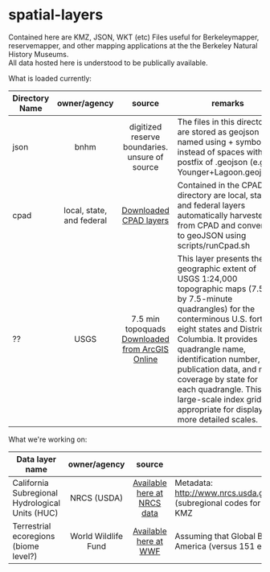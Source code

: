 # spatial-layers

Contained here are KMZ, JSON, WKT (etc) Files useful for Berkeleymapper, reservemapper, and other mapping applications at the the Berkeley Natural History Museums.  
All data hosted here is understood to be publically available.

What is loaded currently:

| Directory Name   |      owner/agency     |  source  |   remarks   |
|----------         |:-------------:        |:------: |----------     |
| json | bnhm | digitized reserve boundaries.  unsure of source | The files in this directory are stored as geojson and named using + symbols instead of spaces with a postfix of .geojson (e.g. Younger+Lagoon.geojson) |
| cpad |  local, state, and federal  | [Downloaded CPAD layers](http://www.calands.org/) | Contained in the CPAD directory are local, state, and federal layers automatically harvested from CPAD and converted to geoJSON using scripts/runCpad.sh     |
| ?? |  USGS               | 7.5 min topoquads [Downloaded from ArcGIS Online](http://www.arcgis.com/home/item.html?id=4bf2616d2f054fbe92eadcdc9582a765) | This layer presents the geographic extent of USGS 1:24,000 topographic maps (7.5- by 7.5-minute quadrangles) for the conterminous U.S. forty-eight states and District of Columbia. It provides quadrangle name, identification number, publication data, and map coverage by state for each quadrangle.  This large-scale index grid is appropriate for display at more detailed scales.     |


What we're working on:

| Data layer name   |      owner/agency     |  source  |   remarks   |
|----------         |:-------------:        |:------: |----------     |
| California Subregional Hydrological Units (HUC)   |    NRCS (USDA)    |   [Available here at NRCS data](http://www.nrcs.usda.gov/wps/portal/nrcs/main/national/water/watersheds/dataset/)   | Metadata: http://www.nrcs.usda.gov/Internet/FSE_DOCUMENTS/stelprdb1042207.pdf (subregional codes for California Province); Bezier smoothing applied to KMZ  |
| Terrestrial ecoregions (biome level?)         | World Wildlife Fund                | [Available here at WWF](http://www.worldwildlife.org/publications/terrestrial-ecoregions-of-the-world)    | Assuming that Global Biomes will be useful; 15 biomes just for North America (versus 151 ecoregions at next resolution |
